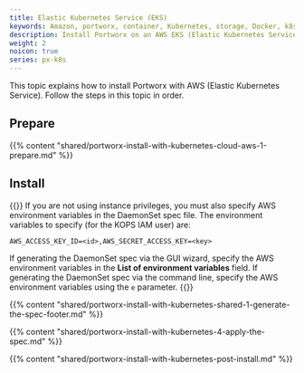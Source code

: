 ```yaml
---
title: Elastic Kubernetes Service (EKS)
keywords: Amazon, portworx, container, Kubernetes, storage, Docker, k8s, pv, persistent disk, eks
description: Install Portworx on an AWS EKS (Elastic Kubernetes Service) cluster.
weight: 2
noicon: true
series: px-k8s
---
```


This topic explains how to install Portworx with AWS (Elastic Kubernetes Service). Follow the steps in this topic in order.

## Prepare

{{% content "shared/portworx-install-with-kubernetes-cloud-aws-1-prepare.md" %}}

## Install

{{<info>}}
If you are not using instance privileges, you must also specify AWS environment variables in the DaemonSet spec file. The environment variables to specify \(for the KOPS IAM user\) are:

`AWS_ACCESS_KEY_ID=<id>,AWS_SECRET_ACCESS_KEY=<key>`

If generating the DaemonSet spec via the GUI wizard, specify the AWS environment variables in the **List of environment variables** field. If generating the DaemonSet spec via the command line, specify the AWS environment variables using the `e` parameter.
{{</info>}}

{{% content "shared/portworx-install-with-kubernetes-shared-1-generate-the-spec-footer.md" %}}

{{% content "shared/portworx-install-with-kubernetes-4-apply-the-spec.md" %}}

{{% content "shared/portworx-install-with-kubernetes-post-install.md" %}}
